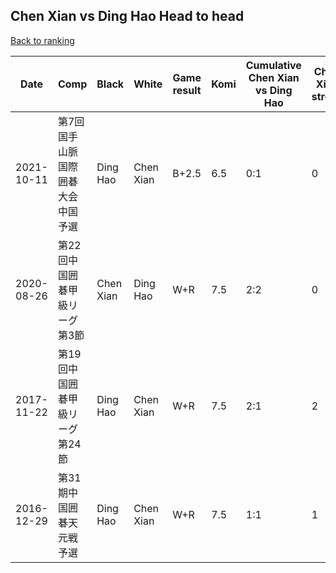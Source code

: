 ## Chen Xian vs Ding Hao Head to head

[Back to ranking](../../index.md)




| **Date** | **Comp** | **Black** | **White** | **Game result** | **Komi** | **Cumulative Chen Xian vs Ding Hao** | **Chen Xian streak** | **Ding Hao streak** | 
| --- | --- | --- | --- | --- | --- | --- | --- | --- |
| 2021-10-11 | 第7回国手山脈国際囲碁大会中国予選 | Ding Hao | Chen Xian | B+2.5 | 6.5 | 0:1 | 0 | 1 | 
| 2020-08-26 | 第22回中国囲碁甲級リーグ第3節 | Chen Xian | Ding Hao | W+R | 7.5 | 2:2 | 0 | 1 | 
| 2017-11-22 | 第19回中国囲碁甲級リーグ第24節 | Ding Hao | Chen Xian | W+R | 7.5 | 2:1 | 2 | 0 | 
| 2016-12-29 | 第31期中国囲碁天元戦予選 | Ding Hao | Chen Xian | W+R | 7.5 | 1:1 | 1 | 0 |





